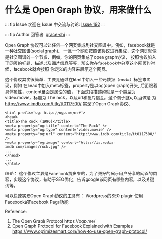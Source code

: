 # 什么是 Open Graph 协议，用来做什么



::: tip Issue 
 欢迎在 Issue 中交流与讨论: [Issue 192](https://github.com/shfshanyue/Daily-Question/issues/192) 
:::

::: tip Author 
回答者: [grace-shi](https://github.com/grace-shi) 
:::

Open Graph 协议可以让任何一个网页集成到社交图谱中。例如，facebook就是一种社交图谱(social graph)。
一旦一个网页按照该协议进行集成，这个网页就像是社交图谱的一个节点，例如，你的网页集成了open graph协议，
按照协议加入了网页的标题，描述以及图片信息等等，那么你在facebook中分享这个网页的时候，facebook就会按照
你定义的内容来展示这个网页。

这个协议其实很简单，主要是通过在html中加入一些元数据（meta）标签来实现，例如
在head中加入meta标签，property是以og(open graph)开头, 后面跟着具体属性，content里面是属性的值，
下面这段描述的就是一个类型为 video.movie，标题为 The rock，以及url和图片信息。这个例子就可以当做是
为 https://www.imdb.com/title/tt0117500/ 实现了Open Graph协议、

```
<html prefix="og: http://ogp.me/ns#">
<head>
<title>The Rock (1996)</title>
<meta property="og:title" content="The Rock" />
<meta property="og:type" content="video.movie" />
<meta property="og:url" content="http://www.imdb.com/title/tt0117500/" />
<meta property="og:image" content="http://ia.media-imdb.com/images/rock.jpg" />
...
</head>
...
</html>
```
结论：
这个协议主要是Facebook提出来的，为了更好的展示用户分享的网页的内容，实现这个协议，有助于SEO优化，告诉google该网页有哪些内容，以及关键词等。

可以快速实现Open Graph协议的工具有：
Wordpress的SEO plugin
使用Facebook的Facebook Page功能

 
Reference:
1. The Open Graph Protocol https://ogp.me/
2. Open Graph Protocol for Facebook Explained with Examples  https://www.optimizesmart.com/how-to-use-open-graph-protocol/